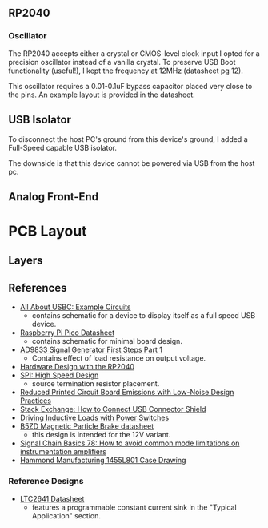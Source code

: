 ## RP2040

### Oscillator
The RP2040 accepts either a crystal or CMOS-level clock input
I opted for a precision oscillator instead of a vanilla crystal.
To preserve USB Boot functionality (useful!), I kept the frequency at 12MHz (datasheet pg 12).

This oscillator requires a 0.01-0.1uF bypass capacitor placed very close to the pins.
An example layout is provided in the datasheet.


## USB Isolator
To disconnect the host PC's ground from this device's ground, I added a Full-Speed capable USB isolator.

The downside is that this device cannot be powered via USB from the host pc.


## Analog Front-End

# PCB Layout

## Layers

## References
* [All About USBC: Example Circuits](https://hackaday.com/2023/08/07/all-about-usb-c-example-circuits/)
  * contains schematic for a device to display itself as a full speed USB device.
* [Raspberry Pi Pico Datasheet](https://datasheets.raspberrypi.com/pico/pico-datasheet.pdf)
  * contains schematic for minimal board design.
* [AD9833 Signal Generator First Steps Part 1](https://daumemo.com/diy-ad9833-signal-generator-first-steps-part-1/)
  * Contains effect of load resistance on output voltage.
* [Hardware Design with the RP2040](https://datasheets.raspberrypi.com/rp2040/hardware-design-with-rp2040.pdf)
* [SPI: High Speed Design](https://practicalee.com/spi/)
  * source termination resistor placement.
* [Reduced Printed Circuit Board Emissions with Low-Noise Design Practices](https://ntrs.nasa.gov/api/citations/20120009353/downloads/20120009353.pdf)
* [Stack Exchange: How to Connect USB Connector Shield](https://electronics.stackexchange.com/questions/4515/how-to-connect-usb-connector-shield)
* [Driving Inductive Loads with Power Switches](https://www.ti.com/video/6018730150001#transcript-tab)
* [B5ZD Magnetic Particle Brake datasheet](https://placidindustries.com/d/?h=a03be4b)
  * this design is intended for the 12V variant.
* [Signal Chain Basics 78: How to avoid common mode limitations on instrumentation amplifiers](https://www.planetanalog.com/signal-chain-basics-78-how-to-avoid-common-mode-limitations-on-instrumentation-amplifiers/)
* [Hammond Manufacturing 1455L801 Case Drawing](https://www.hammfg.com/files/parts/pdf/1455L801.pdf)

### Reference Designs
* [LTC2641 Datasheet](https://www.analog.com/media/en/technical-documentation/data-sheets/26412fd.pdf)
  * features a programmable constant current sink in the "Typical Application" section.
